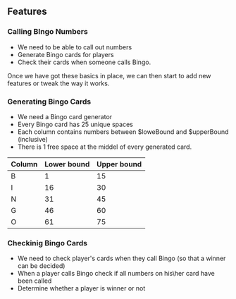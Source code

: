 ## Features

### Calling BIngo Numbers
- We need to be able to call out numbers
- Generate Bingo cards for players
- Check their cards when someone calls Bingo.

Once we have got these basics in place, we can then start to add new features
or tweak the way it works. 

### Generating Bingo Cards
- We need a Bingo card generator
- Every Bingo card has 25 unique spaces
- Each column contains numbers between $loweBound and $upperBound (inclusive)
- There is 1 free space at the middel of every generated card.

| Column | Lower bound | Upper bound |
| - | -- | -- |
| B |  1 | 15 |
| I | 16 | 30 |
| N | 31 | 45 |
| G | 46 | 60 |
| O | 61 | 75 |

### Checkinig Bingo Cards
- We need to check player's cards when they call Bingo (so that a winner can be decided)
- When a player calls Bingo check if all numbers on his\her card have been called
- Determine whether a player is winner or not
